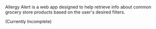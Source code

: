 Allergy Alert is a web app designed to help retrieve info about common grocery store products based on the user's desired filters. 

(Currently Incomplete)